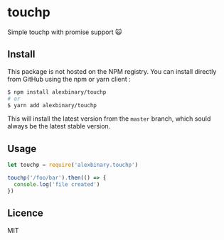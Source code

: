 # touchp
Simple touchp with promise support 🙀

## Install

This package is not hosted on the NPM registry.
You can install directly from GitHub using the npm or yarn client :

```bash
$ npm install alexbinary/touchp
# or
$ yarn add alexbinary/touchp
```

This will install the latest version from the `master` branch, which sould always be the latest stable version.

## Usage

```javascript
let touchp = require('alexbinary.touchp')

touchp('/foo/bar').then(() => {
  console.log('file created')
})
```

## Licence

MIT
